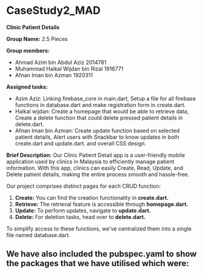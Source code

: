 # CaseStudy2_MAD

**Clinic Patient Details**

**Group Name:** 2.5 Pieces

**Group members:**
- Ahmad Azim bin Abdul Aziz 2014781
- Muhammad Haikal Wijdan bin Rizal 1916771
- Afnan Iman bin Azman 1920311

**Assigned tasks:**
  - Azim Aziz: Linking firebase_core in main.dart, Setup a file for all firebase functions in database.dart and make registration form in create.dart.
  - Haikal wijdan: Create a homepage that would be able to retrieve data, Create a delete function that could delete pressed patient details in delete.dart.
  - Afnan Iman bin Azman: Create update function based on selected patient details, Alert users with Snackbar to know updates in both create.dart and update.dart. and overall CSS design.

**Brief Description:**
Our Clinic Patient Detail app is a user-friendly mobile application used by clinics in Malaysia to efficiently manage patient information. With this app, clinics can easily Create, Read, Update, and Delete patient details, making the entire process smooth and hassle-free.

Our project comprises distinct pages for each CRUD function:
1. **Create:** You can find the creation functionality in **create.dart.**
2. **Retrieve:** The retrieval feature is accessible through **homepage.dart.**
3. **Update:** To perform updates, navigate to **update.dart.**
4. **Delete:** For deletion tasks, head over to **delete.dart.**

To simplify access to these functions, we've centralized them into a single file named database.dart.

We have also included the pubspec.yaml to show the packages that we have utilised which were:
- 


